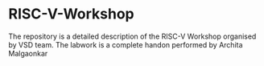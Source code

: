 # RISC-V-Workshop
The repository is a detailed description of the RISC-V Workshop organised by VSD team. The labwork is a complete handon performed by Archita Malgaonkar
